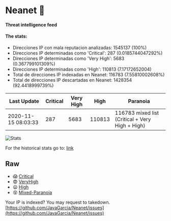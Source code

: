 # Neanet :hocho:
#### Threat intelligence feed
#### The stats:

- Direcciones IP con mala reputacion analizadas: 1545137 (100%)
- Direcciones IP determinadas como 'Critical':  287 (0.0185744047292%)
- Direcciones IP determinadas como 'Very High':  5683 (0.367799101309%)
- Direcciones IP determinadas como 'High':  110813 (7.17172652004)
- Total de direcciones IP indexadas en Neanet:  116783 (7.55810002608%)
- Total de direcciones IP descartadas en Neanet:  1428354 (92.4418999739%)

| Last Update | Critical | Very High | High | Paranoia |
| --- | --- | --- | --- | --- |
| 2020-11-15 08:03:33 | 287 | 5683 | 110813 | 116783 mixed list (Critical + Very High + High)|

![Stats](https://docs.google.com/spreadsheets/d/e/2PACX-1vSnaNMIXVabIpDJjufMlzH7poXnshF3mgd8Is1g9ytUEzVsP5my4Trn8f-xkoLLQ38xpL3HtmUexLo6/pubchart?oid=501124687&format=image)

For the historical stats go to: [link](/stats.csv)
## Raw
- :scream: [Critical](https://raw.githubusercontent.com/JavaGarcia/Neanet/master/blacklists/neanet_critical.txt)
- :fearful: [VeryHigh](https://raw.githubusercontent.com/JavaGarcia/Neanet/master/blacklists/neanet_veryHigh.txtt)
- :frowning: [High](https://raw.githubusercontent.com/JavaGarcia/Neanet/master/blacklists/neanet_high.txt)
- :dizzy_face: [Mixed-Paranoia](https://raw.githubusercontent.com/JavaGarcia/Neanet/master/blacklists/neanet_all.txt)


Your IP is indexed? You may request to takedown. [https://github.com/JavaGarcia/Neanet/issues](https://github.com/JavaGarcia/Neanet/issues)












































































































































































































































































































































































































































































































































































































































































































































































































































































































































































































































































































































































































































































































































































































































































































































































































































































































































































































































































































































































































































































































































































































































